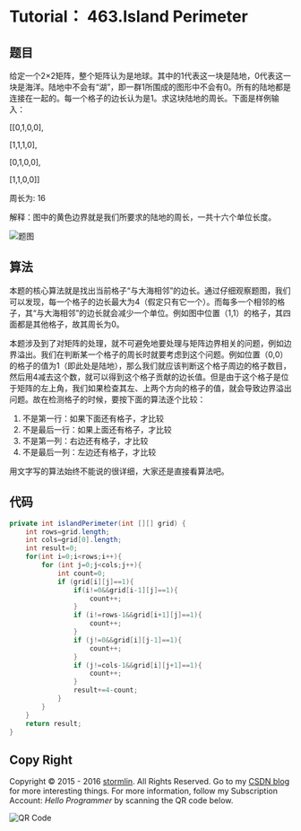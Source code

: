 # Tutorial： 463.Island Perimeter

## 题目
给定一个2×2矩阵，整个矩阵认为是地球。其中的1代表这一块是陆地，0代表这一块是海洋。陆地中不会有“湖”，即一群1所围成的图形中不会有0。所有的陆地都是连接在一起的。每一个格子的边长认为是1。求这块陆地的周长。下面是样例输入：

[[0,1,0,0],

[1,1,1,0],

[0,1,0,0],

[1,1,0,0]]

周长为: 16

解释：图中的黄色边界就是我们所要求的陆地的周长，一共十六个单位长度。

![题图](https://leetcode.com/static/images/problemset/island.png)

## 算法
本题的核心算法就是找出当前格子“与大海相邻”的边长。通过仔细观察题图，我们可以发现，每一个格子的边长最大为4（假定只有它一个）。而每多一个相邻的格子，其“与大海相邻”的边长就会减少一个单位。例如图中位置（1,1）的格子，其四面都是其他格子，故其周长为0。

本题涉及到了对矩阵的处理，就不可避免地要处理与矩阵边界相关的问题，例如边界溢出。我们在判断某一个格子的周长时就要考虑到这个问题。例如位置（0,0）的格子的值为1（即此处是陆地），那么我们就应该判断这个格子周边的格子数目，然后用4减去这个数，就可以得到这个格子贡献的边长值。但是由于这个格子是位于矩阵的左上角，我们如果检查其左、上两个方向的格子的值，就会导致边界溢出问题。故在检测格子的时候，要按下面的算法逐个比较：
1. 不是第一行：如果下面还有格子，才比较
2. 不是最后一行：如果上面还有格子，才比较
3. 不是第一列：右边还有格子，才比较
4. 不是最后一列：左边还有格子，才比较

用文字写的算法始终不能说的很详细，大家还是直接看算法吧。

## 代码
```Java
private int islandPerimeter(int [][] grid) {
    int rows=grid.length;                
    int cols=grid[0].length;          
    int result=0;
    for(int i=0;i<rows;i++){
        for (int j=0;j<cols;j++){
            int count=0;
            if (grid[i][j]==1){
                if(i!=0&&grid[i-1][j]==1){
                    count++;
                }
                if (i!=rows-1&&grid[i+1][j]==1){
                    count++;
                }
                if (j!=0&&grid[i][j-1]==1){
                    count++;
                }
                if (j!=cols-1&&grid[i][j+1]==1){
                    count++;
                }
                result+=4-count;
            }
        }
    }
    return result;
}
```

## Copy Right
Copyright © 2015 - 2016 [stormlin](http://www.stormlin.com/). All Rights Reserved.
Go to my [CSDN blog](http://blog.csdn.net/atmiao) for more interesting things.
For more information, follow my Subscription Account: *Hello Programmer* by scanning the QR code below.

![QR Code](http://img.blog.csdn.net/20161209103948618?watermark/2/text/aHR0cDovL2Jsb2cuY3Nkbi5uZXQvYXRtaWFv/font/5a6L5L2T/fontsize/400/fill/I0JBQkFCMA==/dissolve/70/gravity/SouthEast)